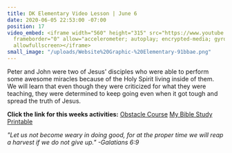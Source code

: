 ```yaml
---
title: DK Elementary Video Lesson | June 6
date: 2020-06-05 22:53:00 -07:00
position: 17
video_embed: <iframe width="560" height="315" src="https://www.youtube.com/embed/Y_sYriWpCTI"
  frameborder="0" allow="accelerometer; autoplay; encrypted-media; gyroscope; picture-in-picture"
  allowfullscreen></iframe>
small_image: "/uploads/Website%20Graphic-%20Elementary-91bbae.png"
---
```


Peter and John were two of Jesus' disciples who were able to perform some awesome miracles because of the Holy Spirit living inside of them. We will learn that even though they were criticized for what they were teaching, they were determined to keep going even when it got tough and spread the truth of Jesus.

**Click the link for this weeks activities:**
[Obstacle Course](https://drive.google.com/file/d/1tpGH-NYmSfErkffzM5lfFh_phiHPI-be/view?usp=sharing)
[My Bible Study Printable](https://drive.google.com/file/d/1n8A8HmgP5S-5Tt3FHywHZu-_5kyM9AHg/view?usp=sharing)

*"Let us not become weary in doing good, for at the proper time we will reap a harvest if we do not give up." -Galatians 6:9*